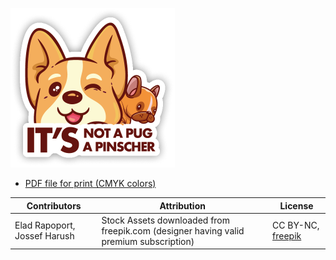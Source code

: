 ![preview](preview.png)

- [PDF file for print (CMYK colors)](print.pdf)


Contributors | Attribution | License
 --- | --- | --- 
Elad Rapoport, Jossef Harush | Stock Assets downloaded from freepik.com (designer having valid premium subscription) |  CC BY-NC, [freepik](https://support.freepik.com/hc/en-us/articles/208976585-How-do-I-insert-the-attribution-correctly-) 
